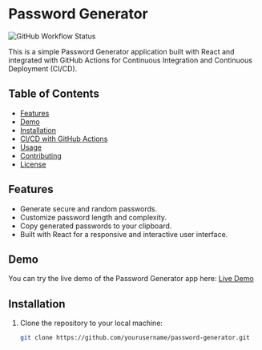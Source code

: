 # Password Generator

![GitHub Workflow Status](https://img.shields.io/github/workflow/status/yourusername/password-generator/CI-CD?label=CI%2FCD)

This is a simple Password Generator application built with React and integrated with GitHub Actions for Continuous Integration and Continuous Deployment (CI/CD).

## Table of Contents

- [Features](#features)
- [Demo](#demo)
- [Installation](#installation)
- [CI/CD with GitHub Actions](#cicd-with-github-actions)
- [Usage](#usage)
- [Contributing](#contributing)
- [License](#license)

## Features

- Generate secure and random passwords.
- Customize password length and complexity.
- Copy generated passwords to your clipboard.
- Built with React for a responsive and interactive user interface.

## Demo

You can try the live demo of the Password Generator app here: [Live Demo](https://password-gen-app-black.vercel.app/)

## Installation

1. Clone the repository to your local machine:

   ```bash
   git clone https://github.com/yourusername/password-generator.git
